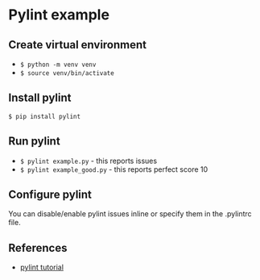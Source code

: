 # Pylint example

## Create virtual environment

* `$ python -m venv venv`
* `$ source venv/bin/activate`

## Install pylint

`$ pip install pylint`

## Run pylint

* `$ pylint example.py` - this reports issues
* `$ pylint example_good.py` - this reports perfect score 10

## Configure pylint

You can disable/enable pylint issues inline or specify them in the .pylintrc
file.

## References

* [pylint tutorial](https://www.youtube.com/watch?v=fFY5103p5-c&ab_channel=RealPython)





